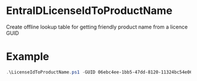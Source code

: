 # EntraIDLicenseIdToProductName
Create offline lookup table for getting friendly product name from a licence GUID


# Example

```PowerShell
.\LicenseIdToProductName.ps1 -GUID 06ebc4ee-1bb5-47dd-8120-11324bc54e06
```
